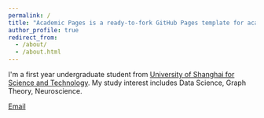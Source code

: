 ```yaml
---
permalink: /
title: "Academic Pages is a ready-to-fork GitHub Pages template for academic personal websites"
author_profile: true
redirect_from: 
  - /about/
  - /about.html
---
```



I'm a first year undergraduate student from [University of Shanghai for Science and Technology](https://en.usst.edu.cn/). My study interest includes Data Science, Graph Theory, Neuroscience.

[Email](candyamecat77@gmail.com) 
